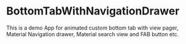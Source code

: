 # BottomTabWithNavigationDrawer
This is a demo App for animated custom bottom tab with view pager, Material Navigation drawer, Material search view and FAB button etc.
